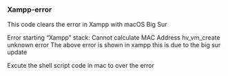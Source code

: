 ### Xampp-error
This code clears the error in Xampp with macOS Big Sur

Error starting “Xampp” stack: Cannot calculate MAC Address hv_vm_create unknown error
The above error is shown in xampp this is due to the big sur update

Excute the shell script code in mac to over the error
